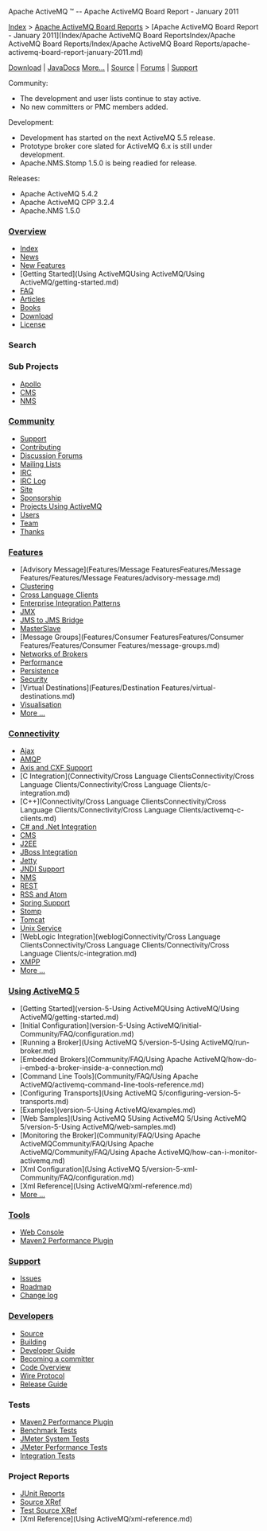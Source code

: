 Apache ActiveMQ ™ -- Apache ActiveMQ Board Report - January 2011 

[Index](index.html) > [Apache ActiveMQ Board Reports](apache-activemq-Developers/board-reports.md) > [Apache ActiveMQ Board Report - January 2011](Index/Apache ActiveMQ Board ReportsIndex/Apache ActiveMQ Board Reports/Index/Apache ActiveMQ Board Reports/apache-activemq-board-report-january-2011.md)

[Download](OverviewOverview/Overview/download.md) | [JavaDocs](http://activemq.apache.org/maven/5.11.0/apidocs/index.html) [More...](Overview/javadocs.md) | [Source](Developers/source.md) | [Forums](CommunityCommunity/Community/discussion-forums.md) | [Support](CommunityCommunity/Community/support.md)

Community:

*   The development and user lists continue to stay active.
*   No new committers or PMC members added.

Development:

*   Development has started on the next ActiveMQ 5.5 release.
*   Prototype broker core slated for ActiveMQ 6.x is still under development.
*   Apache.NMS.Stomp 1.5.0 is being readied for release.

Releases:

*   Apache ActiveMQ 5.4.2
*   Apache ActiveMQ CPP 3.2.4
*   Apache.NMS 1.5.0

### [Overview](overview.md)

*   [Index](index.html)
*   [News](Overview/news.md)
*   [New Features](Features/new-features.md)
*   [Getting Started](Using ActiveMQUsing ActiveMQ/Using ActiveMQ/getting-started.md)
*   [FAQ](CommunityCommunity/Community/faq.md)
*   [Articles](Community/articles.md)
*   [Books](CommunityCommunity/Community/books.md)
*   [Download](OverviewOverview/Overview/download.md)
*   [License](http://www.apache.org/licenses/)

### Search

    
  

### Sub Projects

*   [Apollo](http://activemq.apache.org/apollo "ActiveMQ Apollo")
*   [CMS](http://activemq.apache.org/cms/)
*   [NMS](http://activemq.apache.org/nms/ "NMS is the .Net Messaging API")

### [Community](community.md)

*   [Support](CommunityCommunity/Community/support.md)
*   [Contributing](CommunityCommunity/Community/contributing.md)
*   [Discussion Forums](CommunityCommunity/Community/discussion-forums.md)
*   [Mailing Lists](Community/mailing-lists.md)
*   [IRC](Site/Navigation/irc.md)
*   [IRC Log](http://servlet.uwyn.com/drone/log/hausbot/activemq)
*   [Site](site.md)
*   [Sponsorship](http://www.apache.org/foundationCommunity/sponsorship.md)
*   [Projects Using ActiveMQ](CommunityCommunity/Community/projects-using-activemq.md)
*   [Users](CommunityCommunity/Community/users.md)
*   [Team](CommunityCommunity/Community/team.md)
*   [Thanks](IndexIndex/Index/thanks.md)

### [Features](features.md)

*   [Advisory Message](Features/Message FeaturesFeatures/Message Features/Features/Message Features/advisory-message.md)
*   [Clustering](FeaturesFeatures/Features/clustering.md)
*   [Cross Language Clients](Connectivity/cross-language-clients.md)
*   [Enterprise Integration Patterns](Features/enterprise-integration-patterns.md)
*   [JMX](Features/jmx.md)
*   [JMS to JMS Bridge](ConnectivityConnectivity/Connectivity/jms-to-jms-bridge.md)
*   [MasterSlave](Features/ClusteringFeatures/Clustering/Features/Clustering/masterslave.md)
*   [Message Groups](Features/Consumer FeaturesFeatures/Consumer Features/Features/Consumer Features/message-groups.md)
*   [Networks of Brokers](Features/Clustering/networks-of-brokers.md)
*   [Performance](FeaturesFeatures/Features/performance.md)
*   [Persistence](Features/persistence.md)
*   [Security](FeaturesFeatures/Features/security.md)
*   [Virtual Destinations](Features/Destination Features/virtual-destinations.md)
*   [Visualisation](FeaturesFeatures/Features/visualisation.md)
*   [More ...](features.md)

### [Connectivity](connectivity.md)

*   [Ajax](Connectivity/ajax.md)
*   [AMQP](Connectivity/Protocols/amqp.md)
*   [Axis and CXF Support](axis-and-cxf-CommunityCommunity/Community/support.md)
*   [C Integration](Connectivity/Cross Language ClientsConnectivity/Cross Language Clients/Connectivity/Cross Language Clients/c-integration.md)
*   [C++](Connectivity/Cross Language ClientsConnectivity/Cross Language Clients/Connectivity/Cross Language Clients/activemq-c-clients.md)
*   [C# and .Net Integration](http://activemq.apache.org/nms/)
*   [CMS](http://activemq.apache.org/cms/)
*   [J2EE](Connectivity/Containers/j2ee.md)
*   [JBoss Integration](Connectivity/ContainersConnectivity/Containers/Connectivity/Containers/jboss-integration.md)
*   [Jetty](http://docs.codehaus.org/display/JETTY/Integrating+with+ActiveMQ)
*   [JNDI Support](Connectivity/Containers/jndi-Community/support.md)
*   [NMS](http://activemq.apache.org/nms/ "NMS is the .Net Messaging API")
*   [REST](Connectivity/ProtocolsConnectivity/Protocols/Connectivity/Protocols/rest.md)
*   [RSS and Atom](Connectivity/ProtocolsConnectivity/Protocols/Connectivity/Protocols/rss-and-atom.md)
*   [Spring Support](Connectivity/Containers/spring-Community/support.md)
*   [Stomp](Connectivity/Protocols/stomp.md)
*   [Tomcat](Connectivity/Containers/tomcat.md)
*   [Unix Service](Features/Unix/unix-service.md)
*   [WebLogic Integration](weblogiConnectivity/Cross Language ClientsConnectivity/Cross Language Clients/Connectivity/Cross Language Clients/c-integration.md)
*   [XMPP](Connectivity/Protocols/xmpp.md)
*   [More ...](connectivity.md)

### [Using ActiveMQ 5](using-activemq-5.md)

*   [Getting Started](version-5-Using ActiveMQUsing ActiveMQ/Using ActiveMQ/getting-started.md)
*   [Initial Configuration](version-5-Using ActiveMQ/initial-Community/FAQ/configuration.md)
*   [Running a Broker](Using ActiveMQ 5/version-5-Using ActiveMQ/run-broker.md)
*   [Embedded Brokers](Community/FAQ/Using Apache ActiveMQ/how-do-i-embed-a-broker-inside-a-connection.md)
*   [Command Line Tools](Community/FAQ/Using Apache ActiveMQ/activemq-command-line-tools-reference.md)
*   [Configuring Transports](Using ActiveMQ 5/configuring-version-5-transports.md)
*   [Examples](version-5-Using ActiveMQ/examples.md)
*   [Web Samples](Using ActiveMQ 5Using ActiveMQ 5/Using ActiveMQ 5/version-5-Using ActiveMQ/web-samples.md)
*   [Monitoring the Broker](Community/FAQ/Using Apache ActiveMQCommunity/FAQ/Using Apache ActiveMQ/Community/FAQ/Using Apache ActiveMQ/how-can-i-monitor-activemq.md)
*   [Xml Configuration](Using ActiveMQ 5/version-5-xml-Community/FAQ/configuration.md)
*   [Xml Reference](Using ActiveMQ/xml-reference.md)
*   [More ...](using-activemq-5.md)

### [Tools](tools.md)

*   [Web Console](ToolsTools/Tools/web-console.md)
*   [Maven2 Performance Plugin](Features/Performance/activemq-performance-module-users-manual.md)

### [Support](CommunityCommunity/Community/support.md)

*   [Issues](http://issues.apache.org/jira/browse/AMQ)
*   [Roadmap](http://issues.apache.org/activemq/browse/AMQ?report=com.atlassian.jira.plugin.system.project:roadmap-panel)
*   [Change log](http://issues.apache.org/activemq/browse/AMQ?report=com.atlassian.jira.plugin.system.project:changelog-panel)

### [Developers](developers.md)

*   [Source](Developers/source.md)
*   [Building](Developers/building.md)
*   [Developer Guide](DevelopersDevelopers/Developers/developer-guide.md)
*   [Becoming a committer](Developers/becoming-a-committer.md)
*   [Code Overview](code-overview.md)
*   [Wire Protocol](Developers/wire-protocol.md)
*   [Release Guide](DevelopersDevelopers/Developers/release-guide.md)

### Tests

*   [Maven2 Performance Plugin](Features/Performance/activemq-performance-module-users-manual.md)
*   [Benchmark Tests](Developers/benchmark-tests.md)
*   [JMeter System Tests](Developers/jmeter-system-tests.md)
*   [JMeter Performance Tests](Developers/jmeter-performance-tests.md)
*   [Integration Tests](Developers/integration-tests.md)

### Project Reports

*   [JUnit Reports](DevelopersDevelopers/Developers/junit-reports.md)
*   [Source XRef](Developers/source-xref.md)
*   [Test Source XRef](Developers/test-Developers/source-xref.md)
*   [Xml Reference](Using ActiveMQ/xml-reference.md)  
      
      
    
